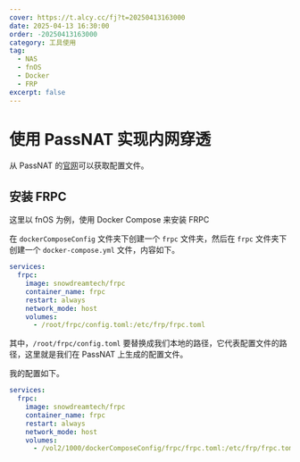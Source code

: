 ```yaml
---
cover: https://t.alcy.cc/fj?t=20250413163000
date: 2025-04-13 16:30:00
order: -20250413163000
category: 工具使用
tag:
  - NAS
  - fnOS
  - Docker
  - FRP
excerpt: false
---
```


# 使用 PassNAT 实现内网穿透

从 PassNAT 的[官网](https://www.passnat.com)可以获取配置文件。

## 安装 FRPC

这里以 fnOS 为例，使用 Docker Compose 来安装 FRPC

在 `dockerComposeConfig` 文件夹下创建一个 `frpc` 文件夹，然后在 `frpc` 文件夹下创建一个 `docker-compose.yml` 文件，内容如下。

```yaml title="docker-compose.yml"
services:
  frpc:
    image: snowdreamtech/frpc
    container_name: frpc
    restart: always
    network_mode: host
    volumes:
      - /root/frpc/config.toml:/etc/frp/frpc.toml
```

其中，`/root/frpc/config.toml` 要替换成我们本地的路径，它代表配置文件的路径，这里就是我们在 PassNAT 上生成的配置文件。

我的配置如下。

```yaml title="docker-compose.yml"
services:
  frpc:
    image: snowdreamtech/frpc
    container_name: frpc
    restart: always
    network_mode: host
    volumes:
      - /vol2/1000/dockerComposeConfig/frpc/frpc.toml:/etc/frp/frpc.toml
```